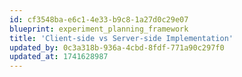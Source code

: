 ```yaml
---
id: cf3548ba-e6c1-4e33-b9c8-1a27d0c29e07
blueprint: experiment_planning_framework
title: 'Client-side vs Server-side Implementation'
updated_by: 0c3a318b-936a-4cbd-8fdf-771a90c297f0
updated_at: 1741628987
---
```

